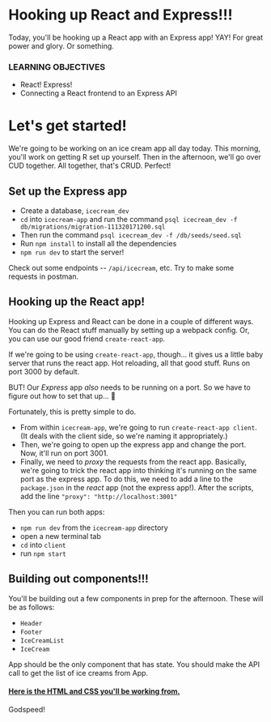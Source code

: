 # Hooking up React and Express!!!

Today, you'll be hooking up a React app with an Express app! YAY! For great power and glory. Or something.

### LEARNING OBJECTIVES

- React! Express!
- Connecting a React frontend to an Express API

# Let's get started!

We're going to be working on an ice cream app all day today. This morning, you'll work on getting R set up yourself. Then in the afternoon, we'll go over CUD together. All together, that's CRUD. Perfect!

## Set up the Express app

- Create a database, `icecream_dev`
- `cd` into `icecream-app` and run the command `psql icecream_dev -f db/migrations/migration-111320171200.sql`
- Then run the command `psql icecream_dev -f /db/seeds/seed.sql`
- Run `npm install` to install all the dependencies
- `npm run dev` to start the server!

Check out some endpoints -- `/api/icecream`, etc. Try to make some requests in postman.

## Hooking up the React app!

Hooking up Express and React can be done in a couple of different ways. You can do the React stuff manually by setting up a webpack config. Or, you can use our good friend `create-react-app`. 

If we're going to be using `create-react-app`, though... it gives us a little baby server that runs the react app. Hot reloading, all that good stuff. Runs on port 3000 by default.

BUT! Our _Express_ app _also_ needs to be running on a port. So we have to figure out how to set that up... 🤔

Fortunately, this is pretty simple to do.

- From within `icecream-app`, we're going to run `create-react-app client`. (It deals with the client side, so we're naming it appropriately.)
- Then, we're going to open up the express app and change the port. Now, it'll run on port 3001.
- Finally, we need to _proxy_ the requests from the react app. Basically, we're going to trick the react app into thinking it's running on the same port as the express app. To do this, we need to add a line to the `package.json` in the _react_ app (not the express app!). After the scripts, add the line `"proxy": "http://localhost:3001"`

Then you can run both apps:
- `npm run dev` from the `icecream-app` directory
- open a new terminal tab
- `cd` into `client`
- run `npm start`

## Building out components!!!

You'll be building out a few components in prep for the afternoon. These will be as follows:

- `Header`
- `Footer`
- `IceCreamList`
- `IceCream`

App should be the only component that has state. You should make the API call to get the list of ice creams from App.

#### [Here is the HTML and CSS you'll be working from.](https://git.generalassemb.ly/gist/jlr7245/b38c22afba40a6b76fc7e14769d9e788)

Godspeed!
